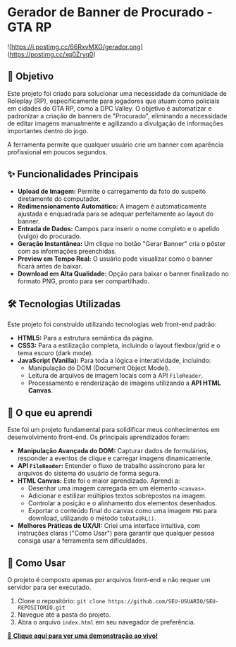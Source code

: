 # Gerador de Banner de Procurado - GTA RP

![https://i.postimg.cc/66RxvMXG/gerador.png] (https://postimg.cc/xq0Zryq0)

## 🎯 Objetivo

Este projeto foi criado para solucionar uma necessidade da comunidade de Roleplay (RP), especificamente para jogadores que atuam como policiais em cidades do GTA RP, como a DPC Valley. O objetivo é automatizar e padronizar a criação de banners de "Procurado", eliminando a necessidade de editar imagens manualmente e agilizando a divulgação de informações importantes dentro do jogo.

A ferramenta permite que qualquer usuário crie um banner com aparência profissional em poucos segundos.

## ✨ Funcionalidades Principais

- **Upload de Imagem:** Permite o carregamento da foto do suspeito diretamente do computador.
- **Redimensionamento Automático:** A imagem é automaticamente ajustada e enquadrada para se adequar perfeitamente ao layout do banner.
- **Entrada de Dados:** Campos para inserir o nome completo e o apelido (vulgo) do procurado.
- **Geração Instantânea:** Um clique no botão "Gerar Banner" cria o pôster com as informações preenchidas.
- **Preview em Tempo Real:** O usuário pode visualizar como o banner ficará antes de baixar.
- **Download em Alta Qualidade:** Opção para baixar o banner finalizado no formato PNG, pronto para ser compartilhado.

## 🛠️ Tecnologias Utilizadas

Este projeto foi construído utilizando tecnologias web front-end padrão:

- **HTML5:** Para a estrutura semântica da página.
- **CSS3:** Para a estilização completa, incluindo o layout flexbox/grid e o tema escuro (dark mode).
- **JavaScript (Vanilla):** Para toda a lógica e interatividade, incluindo:
  - Manipulação do DOM (Document Object Model).
  - Leitura de arquivos de imagem locais com a API `FileReader`.
  - Processamento e renderização de imagens utilizando a **API HTML Canvas**.

## 📖 O que eu aprendi

Este foi um projeto fundamental para solidificar meus conhecimentos em desenvolvimento front-end. Os principais aprendizados foram:

- **Manipulação Avançada do DOM:** Capturar dados de formulários, responder a eventos de clique e carregar imagens dinamicamente.
- **API `FileReader`:** Entender o fluxo de trabalho assíncrono para ler arquivos do sistema do usuário de forma segura.
- **HTML Canvas:** Este foi o maior aprendizado. Aprendi a:
  - Desenhar uma imagem carregada em um elemento `<canvas>`.
  - Adicionar e estilizar múltiplos textos sobrepostos na imagem.
  - Controlar a posição e o alinhamento dos elementos desenhados.
  - Exportar o conteúdo final do canvas como uma imagem `PNG` para download, utilizando o método `toDataURL()`.
- **Melhores Práticas de UX/UI:** Criei uma interface intuitiva, com instruções claras ("Como Usar") para garantir que qualquer pessoa consiga usar a ferramenta sem dificuldades.

## 🚀 Como Usar

O projeto é composto apenas por arquivos front-end e não requer um servidor para ser executado.

1.  Clone o repositório: `git clone https://github.com/SEU-USUARIO/SEU-REPOSITORIO.git`
2.  Navegue até a pasta do projeto.
3.  Abra o arquivo `index.html` em seu navegador de preferência.

[🔗 **Clique aqui para ver uma demonstração ao vivo!**](URL_DO_SEU_PROJETO_ONLINE_AQUI)
